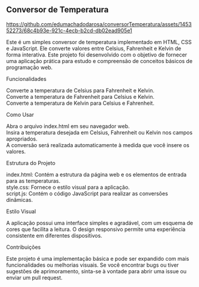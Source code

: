 ## Conversor de Temperatura



https://github.com/edumachadodarosa/conversorTemperatura/assets/145352273/68c4b93e-921c-4ecb-b2cd-db02ead905e1


Este é um simples conversor de temperatura implementado em HTML, CSS e JavaScript. Ele converte valores entre Celsius, Fahrenheit e Kelvin de forma interativa. Este projeto foi desenvolvido com o objetivo de fornecer uma aplicação prática para estudo e compreensão de conceitos básicos de programação web.


Funcionalidades

Converte a temperatura de Celsius para Fahrenheit e Kelvin.<br>
Converte a temperatura de Fahrenheit para Celsius e Kelvin.<br>
Converte a temperatura de Kelvin para Celsius e Fahrenheit.


Como Usar


Abra o arquivo index.html em seu navegador web.<br>
Insira a temperatura desejada em Celsius, Fahrenheit ou Kelvin nos campos apropriados.<br>
A conversão será realizada automaticamente à medida que você insere os valores.


Estrutura do Projeto


index.html: Contém a estrutura da página web e os elementos de entrada para as temperaturas.<br>
style.css: Fornece o estilo visual para a aplicação.<br>
script.js: Contém o código JavaScript para realizar as conversões dinâmicas.


Estilo Visual

A aplicação possui uma interface simples e agradável, com um esquema de cores que facilita a leitura. O design responsivo permite uma experiência consistente em diferentes dispositivos.

Contribuições


Este projeto é uma implementação básica e pode ser expandido com mais funcionalidades ou melhorias visuais. Se você encontrar bugs ou tiver sugestões de aprimoramento, sinta-se à vontade para abrir uma issue ou enviar um pull request.
